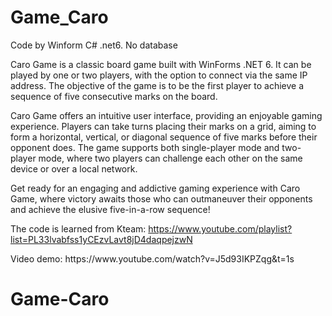 # Game_Caro
Code by Winform C# .net6. No database

Caro Game is a classic board game built with WinForms .NET 6. It can be played by one or two players, with the option to connect via the same IP address. The objective of the game is to be the first player to achieve a sequence of five consecutive marks on the board.

Caro Game offers an intuitive user interface, providing an enjoyable gaming experience. Players can take turns placing their marks on a grid, aiming to form a horizontal, vertical, or diagonal sequence of five marks before their opponent does. The game supports both single-player mode and two-player mode, where two players can challenge each other on the same device or over a local network.

Get ready for an engaging and addictive gaming experience with Caro Game, where victory awaits those who can outmaneuver their opponents and achieve the elusive five-in-a-row sequence!

The code is learned from Kteam: https://www.youtube.com/playlist?list=PL33lvabfss1yCEzvLavt8jD4daqpejzwN
<p>Video demo: https://www.youtube.com/watch?v=J5d93IKPZqg&t=1s </p>


# Game-Caro
